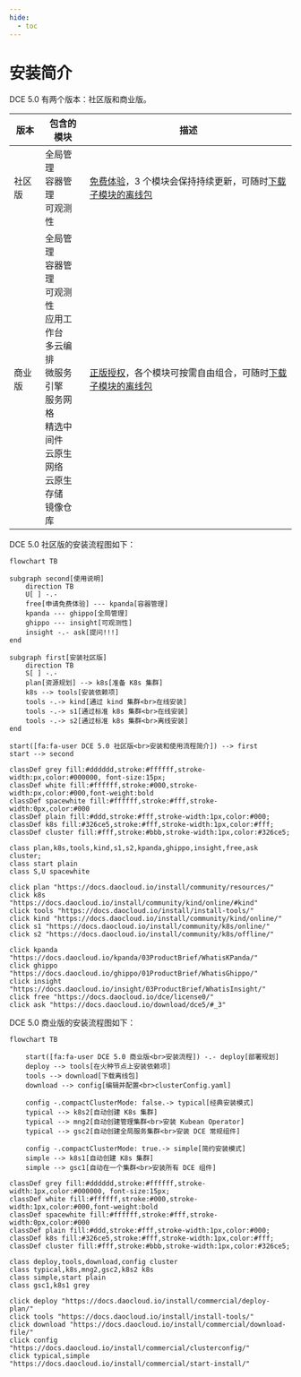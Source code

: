 ```yaml
---
hide:
  - toc
---
```


# 安装简介

DCE 5.0 有两个版本：社区版和商业版。

| 版本   | 包含的模块                                                   | 描述                                               |
| ------ | ------------------------------------------------------------ | -------------------------------------------------- |
| 社区版 | 全局管理<br />容器管理<br />可观测性                         | [免费体验](../dce/license0.md)，3 个模块会保持持续更新，可随时[下载子模块的离线包](../download/dce5.md) |
| 商业版 | 全局管理<br />容器管理<br />可观测性<br />应用工作台<br />多云编排<br />微服务引擎<br />服务网格<br />精选中间件<br />云原生网络<br />云原生存储<br />镜像仓库 | [正版授权](https://qingflow.com/f/e3291647)，各个模块可按需自由组合，可随时[下载子模块的离线包](../download/dce5.md)   |

DCE 5.0 社区版的安装流程图如下：

```mermaid
flowchart TB

subgraph second[使用说明]
    direction TB
    U[ ] -.-
    free[申请免费体验] --- kpanda[容器管理]
    kpanda --- ghippo[全局管理]
    ghippo --- insight[可观测性]
    insight -.- ask[提问!!!]
end

subgraph first[安装社区版]
    direction TB
    S[ ] -.-
    plan[资源规划] --> k8s[准备 K8s 集群] 
    k8s --> tools[安装依赖项]
    tools -.-> kind[通过 kind 集群<br>在线安装]
    tools -.-> s1[通过标准 k8s 集群<br>在线安装]
    tools -.-> s2[通过标准 k8s 集群<br>离线安装]
end

start([fa:fa-user DCE 5.0 社区版<br>安装和使用流程简介]) --> first
start --> second

classDef grey fill:#dddddd,stroke:#ffffff,stroke-width:px,color:#000000, font-size:15px;
classDef white fill:#ffffff,stroke:#000,stroke-width:px,color:#000,font-weight:bold
classDef spacewhite fill:#ffffff,stroke:#fff,stroke-width:0px,color:#000
classDef plain fill:#ddd,stroke:#fff,stroke-width:1px,color:#000;
classDef k8s fill:#326ce5,stroke:#fff,stroke-width:1px,color:#fff;
classDef cluster fill:#fff,stroke:#bbb,stroke-width:1px,color:#326ce5;

class plan,k8s,tools,kind,s1,s2,kpanda,ghippo,insight,free,ask cluster;
class start plain
class S,U spacewhite

click plan "https://docs.daocloud.io/install/community/resources/"
click k8s "https://docs.daocloud.io/install/community/kind/online/#kind"
click tools "https://docs.daocloud.io/install/install-tools/"
click kind "https://docs.daocloud.io/install/community/kind/online/"
click s1 "https://docs.daocloud.io/install/community/k8s/online/"
click s2 "https://docs.daocloud.io/install/community/k8s/offline/"

click kpanda "https://docs.daocloud.io/kpanda/03ProductBrief/WhatisKPanda/"
click ghippo "https://docs.daocloud.io/ghippo/01ProductBrief/WhatisGhippo/"
click insight "https://docs.daocloud.io/insight/03ProductBrief/WhatisInsight/"
click free "https://docs.daocloud.io/dce/license0/"
click ask "https://docs.daocloud.io/download/dce5/#_3"
```

DCE 5.0 商业版的安装流程图如下：

```mermaid
flowchart TB

    start([fa:fa-user DCE 5.0 商业版<br>安装流程]) -.- deploy[部署规划]
    deploy --> tools[在火种节点上安装依赖项]
    tools --> download[下载离线包]
    download --> config[编辑并配置<br>clusterConfig.yaml]

    config -.compactClusterMode: false.-> typical[经典安装模式]
    typical --> k8s2[自动创建 K8s 集群]
    typical --> mng2[自动创建管理集群<br>安装 Kubean Operator]
    typical --> gsc2[自动创建全局服务集群<br>安装 DCE 常规组件]

    config -.compactClusterMode: true.-> simple[简约安装模式]
    simple --> k8s1[自动创建 K8s 集群]
    simple --> gsc1[自动在一个集群<br>安装所有 DCE 组件]

classDef grey fill:#dddddd,stroke:#ffffff,stroke-width:1px,color:#000000, font-size:15px;
classDef white fill:#ffffff,stroke:#000,stroke-width:1px,color:#000,font-weight:bold
classDef spacewhite fill:#ffffff,stroke:#fff,stroke-width:0px,color:#000
classDef plain fill:#ddd,stroke:#fff,stroke-width:1px,color:#000;
classDef k8s fill:#326ce5,stroke:#fff,stroke-width:1px,color:#fff;
classDef cluster fill:#fff,stroke:#bbb,stroke-width:1px,color:#326ce5;

class deploy,tools,download,config cluster
class typical,k8s,mng2,gsc2,k8s2 k8s
class simple,start plain
class gsc1,k8s1 grey

click deploy "https://docs.daocloud.io/install/commercial/deploy-plan/"
click tools "https://docs.daocloud.io/install/install-tools/"
click download "https://docs.daocloud.io/install/commercial/download-file/"
click config "https://docs.daocloud.io/install/commercial/clusterconfig/"
click typical,simple "https://docs.daocloud.io/install/commercial/start-install/"
```
